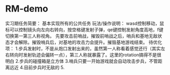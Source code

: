 
# RM-demo
实习期任务简要：
  基本实现所有的公共任务
玩法/操作说明：
  wasd控制移动，鼠标可以控制镜头向左向右转向，按空格键发射子弹，qe键控制发射角度高地，f键切换第一第三人称视角。
  先要攻击前哨战，摧毁前哨战之后，哨兵和基地无敌状态才会解除。摧毁哨兵后，对基地的攻击力会提升。摧毁基地游戏结束。
待优化项：
  1.步兵发射时，不是从炮口发射出来的，虽然第一人称看着感觉还行（其实左右转向时发射轨迹会偏转一点），第三人称就暴露了。这里的rotation搞得不是很明白
  2.步兵的碰撞箱是立方体
  3.哨兵只要一开始游戏就会自动攻击步兵，不管距离远近
  4.目前步兵时无敌的
  5.
